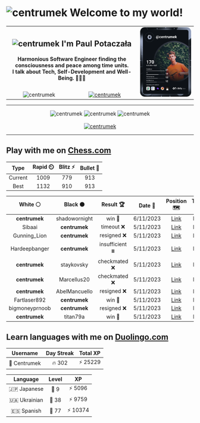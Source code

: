 <h1>
  <img
    src="https://emojis.slackmojis.com/emojis/images/1531849430/4246/blob-sunglasses.gif"
    width="30"
    alt="centrumek"
  />
  Welcome to my world!
</h1>

<table>
  <tbody>
    <tr>
      <td align="center" width="70%" colspan="2">
        <h2>
          <img
            src="https://raw.githubusercontent.com/MartinHeinz/MartinHeinz/master/wave.gif"
            width="30px"
            alt="centrumek"
          />
          I'm Paul Potaczała
        </h2>
        <h4>
          Harmonious Software Engineer finding the consciousness and peace among time units.
          <br/>
          I talk about Tech, Self-Development and Well-Being. 🌿🧘🚀
        </h4>
      </td>
      <td width="30%" rowspan="2">
        <a href="https://app.daily.dev/centrumek">
          <img
            src="./devcard.svg"
            alt="centrumek"
          />
        </a>
      </td>
    </tr>
    <tr align="center">
      <td>
        <img
          src="https://komarev.com/ghpvc/?username=centrumek&label=visitors&color=0e75b6&style=flat"
          alt="centrumek"
        >
      </td>
      <td>
        <a href="https://stackoverflow.com/users/14496012/centrumek">
          <img
            src="https://stackoverflow.com/users/flair/14496012.png?theme=dark"
            alt="centrumek"
          >
        </a>
      </td>
    </tr>
  </tbody>
</table>

---
<div align="center">
  <img 
    src="https://github-readme-stats.vercel.app/api?username=centrumek&show_icons=true&count_private=true&theme=dark&hide_border=true&hide=issues,contribs&bg_color=00000000"
    alt="centrumek"
  />
  <img
    src="https://github-readme-stats.vercel.app/api/top-langs/?username=centrumek&layout=compact&hide_border=true&theme=dark&bg_color=00000000&langs_count=6&exclude_repo=air-statistic-app"
    alt="centrumek"
  />
  <img 
    src="https://github-readme-streak-stats.herokuapp.com?user=centrumek&theme=dark&hide_border=true&background=FFFFFF00"
    alt="centrumek"
  />
  <br/>
  <br/>
  <a href="https://www.buymeacoffee.com/centrumek">
    <img
      src="https://cdn.buymeacoffee.com/buttons/v2/default-orange.png"
      height="50"
      width="210"
      alt="centrumek"
    />
  </a>
</div>

---

## Play with me on [Chess.com](https://www.chess.com/member/centrumek)

<div align="center">
<!--START_SECTION:chessStats-->
<!-- Automatically generated with https://github.com/Balastrong/chess-stats-action -->

| Type | Rapid ⏲️ | Blitz ⚡ | Bullet 🔫 |
|:---:|:---:|:---:|:---:|
| Current | 1009 | 779 | 913 |
| Best | 1132 | 910 | 913 |

| White ⚪ | Black ⚫ | Result 🏆 | Date 📅 | Position 🗺️ | Type 🕕 |
|:---:|:---:|:---:|:---:|:---:|:---:|
| **centrumek** | shadowornight | win 🥇 | 6/11/2023 | <a href="http://www.ee.unb.ca/cgi-bin/tervo/fen.pl?select=8/8/8/1K6/8/8/6R1/2k4R b - -">Link</a> | Blitz |
| Sibaai | **centrumek** | timeout ❌ | 5/11/2023 | <a href="http://www.ee.unb.ca/cgi-bin/tervo/fen.pl?select=8/8/kpQ2R2/p3P3/Pb5p/3r3P/6P1/1R5K b - -">Link</a> | Blitz |
| Gunning_Lion | **centrumek** | resigned ❌ | 5/11/2023 | <a href="http://www.ee.unb.ca/cgi-bin/tervo/fen.pl?select=r3kb2/2p2p2/p2p3p/1p1Pp3/4P3/N1P4Q/PP3P2/R4R1K w q -">Link</a> | Blitz |
| Hardeepbanger | **centrumek** | insufficient ⏸️ | 5/11/2023 | <a href="http://www.ee.unb.ca/cgi-bin/tervo/fen.pl?select=5K2/4n3/8/8/8/1k6/8/8 w - -">Link</a> | Blitz |
| **centrumek** | staykovsky | checkmated ❌ | 5/11/2023 | <a href="http://www.ee.unb.ca/cgi-bin/tervo/fen.pl?select=8/p1pk1p2/Pp4pp/1P2p3/K3r3/1r6/3n2PP/R2R4 w - -">Link</a> | Blitz |
| **centrumek** | Marcellus20 | checkmated ❌ | 5/11/2023 | <a href="http://www.ee.unb.ca/cgi-bin/tervo/fen.pl?select=r3kb1r/ppp1pppp/8/B2pN3/3Pn3/4P2P/PPP2qP1/R2QK2R w KQkq -">Link</a> | Blitz |
| **centrumek** | AbelMancuello | resigned ❌ | 5/11/2023 | <a href="http://www.ee.unb.ca/cgi-bin/tervo/fen.pl?select=r4rk1/1p3bpp/p1p5/8/3P1PQ1/3KpP2/7P/7q w - -">Link</a> | Blitz |
| Fartlaser892 | **centrumek** | win 🥇 | 5/11/2023 | <a href="http://www.ee.unb.ca/cgi-bin/tervo/fen.pl?select=8/7k/5p1P/4p1p1/8/8/1q6/3q3K w - -">Link</a> | Blitz |
| bigmoneyprnoob | **centrumek** | resigned ❌ | 5/11/2023 | <a href="http://www.ee.unb.ca/cgi-bin/tervo/fen.pl?select=Q1k4r/p1p5/1p1r4/7p/6bP/8/PPP2PP1/R3R1K1 b - -">Link</a> | Blitz |
| **centrumek** | titan79a | win 🥇 | 5/11/2023 | <a href="http://www.ee.unb.ca/cgi-bin/tervo/fen.pl?select=4BR2/p2Q3k/1p5p/3pp3/P7/1P1KP1P1/2P3P1/R7 b - -">Link</a> | Blitz |

<!--END_SECTION:chessStats-->
</div>

## Learn languages with me on [Duolingo.com](https://www.duolingo.com/profile/Centrumek)

<div align="center">
<!--START_SECTION:duolingoStats-->
<!-- Automatically generated with https://github.com/centrumek/duolingo-readme-stats-->

| Username | Day Streak | Total XP |
|:---:|:---:|:---:|
| 👤 Centrumek | 🔥 302 | ⚡ 25229 |

| Language | Level | XP |
|:---:|:---:|:---:|
| 🇯🇵 Japanese | 👑 9 | ⚡ 5096 |
| 🇺🇦 Ukrainian | 👑 38 | ⚡ 9759 |
| 🇪🇸 Spanish | 👑 77 | ⚡ 10374 |

<!--END_SECTION:duolingoStats-->
</div>
<!--
**centrumek/centrumek** is a ✨ _special_ ✨ repository because its `README.md` (this file) appears on your GitHub profile.

Here are some ideas to get you started:

- 🔭 I’m currently working on ...
- 🌱 I’m currently learning ...
- 👯 I’m looking to collaborate on ...
- 🤔 I’m looking for help with ...
- 💬 Ask me about ...
- 📫 How to reach me: ...
- 😄 Pronouns: ...
- ⚡ Fun fact: ...
-->
